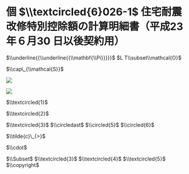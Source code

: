 # 個 $\\textcircled{6}026-1$ 住宅耐震改修特別控除額の計算明細書（平成23 年６月30 日以後契約用）

$\\underline{{\\underline{{\\mathbf{\\Pi}}}}}$ $L T\\subset\\mathcal{O}$

$\\cap\_{\\mathcal{S}}$

![](https://www.nta.go.jp/tmp/2f6ce74a-0619-4e36-a9cd-ac7e426b9f0e/images/0507fcef136acc9ac1ba4a988990795b537ddd4028e0ebd3586f743338b64550.jpg)

![](https://www.nta.go.jp/tmp/2f6ce74a-0619-4e36-a9cd-ac7e426b9f0e/images/1c385860a0611b175d69c58d6429ff2deaeaf124261f0dfb321a3f8823b2348d.jpg)

$\\textcircled{1}$

$\\textcircled{2}$

$\\textcircled{3}$ $\\circledast$ $\\circled{5}$ $\\circled{6}$

$\\tilde{c}\_{>}$

$\\cdot$

$\\Subset$ $\\textcircled{3}$ $\\textcircled{4}$ $\\textcircled{5}$ $\\copyright$